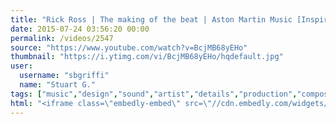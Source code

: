 ```yaml
---
title: "Rick Ross | The making of the beat | Aston Martin Music [Inspirational Video]"
date: 2015-07-24 03:56:20 00:00
permalink: /videos/2547
source: "https://www.youtube.com/watch?v=BcjMB68yEHo"
thumbnail: "https://i.ytimg.com/vi/BcjMB68yEHo/hqdefault.jpg"
user:
  username: "sbgriffi"
  name: "Stuart G."
tags: ["music","design","sound","artist","details","production","compose"]
html: "<iframe class=\"embedly-embed\" src=\"//cdn.embedly.com/widgets/media.html?src=https%3A%2F%2Fwww.youtube.com%2Fembed%2FBcjMB68yEHo%3Fwmode%3Dtransparent%26feature%3Doembed&wmode=transparent&url=https%3A%2F%2Fwww.youtube.com%2Fwatch%3Fv%3DBcjMB68yEHo&image=https%3A%2F%2Fi.ytimg.com%2Fvi%2FBcjMB68yEHo%2Fhqdefault.jpg&key=daaebf4d9cdd46779200162d0ca86e20&type=text%2Fhtml&schema=youtube\" width=\"854\" height=\"480\" scrolling=\"no\" frameborder=\"0\" allowfullscreen></iframe>"
---
```


